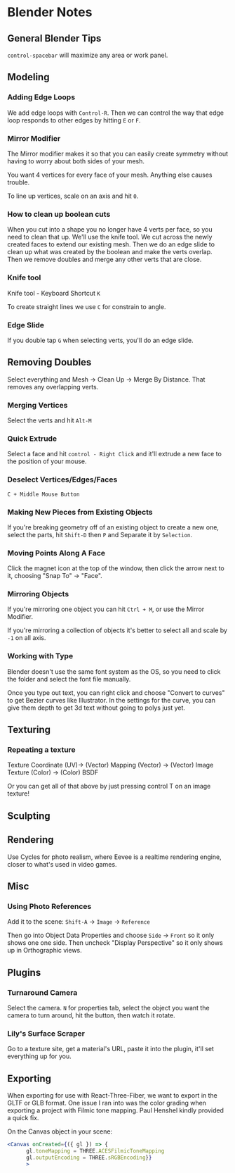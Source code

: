 # Blender Notes

## General Blender Tips

`control-spacebar` will maximize any area or work panel. 

## Modeling

### Adding Edge Loops

We add edge loops with `Control-R`. Then we can control the way that edge loop responds to other edges by hitting `E` or `F`.

### Mirror Modifier

The Mirror modifier makes it so that you can easily create symmetry without having to worry about both sides of your mesh.

You want 4 vertices for every face of your mesh. Anything else causes trouble.

To line up vertices, scale on an axis and hit `0`.

### How to clean up boolean cuts

When you cut into a shape you no longer have 4 verts per face, so you need to clean that up. We'll use the knife tool. We cut across the newly created faces to extend our existing mesh. Then we do an edge slide to clean up what was created by the boolean and make the verts overlap. Then we remove doubles and merge any other verts that are close.

### Knife tool

Knife tool - Keyboard Shortcut `K`

To create straight lines we use `C` for constrain to angle.

### Edge Slide

If you double tap `G` when selecting verts, you'll do an edge slide.

## Removing Doubles

Select everything and Mesh -> Clean Up -> Merge By Distance. That removes any overlapping verts.

### Merging Vertices

Select the verts and hit `Alt-M`

### Quick Extrude

Select a face and hit `control - Right Click` and it'll extrude a new face to the position of your mouse.

### Deselect Vertices/Edges/Faces

`C + Middle Mouse Button`

### Making New Pieces from Existing Objects

If you're breaking geometry off of an existing object to create a new one, select the parts, hit `Shift-D` then `P` and Separate it by `Selection`.

### Moving Points Along A Face

Click the magnet icon at the top of the window, then click the arrow next to it, choosing "Snap To" -> "Face".

### Mirroring Objects

If you're mirroring one object you can hit `Ctrl + M`, or use the Mirror Modifier.

If you're mirroring a collection of objects it's better to select all and scale by `-1` on all axis.

### Working with Type

Blender doesn't use the same font system as the OS, so you need to click the folder and select the font file manually.

Once you type out text, you can right click and choose "Convert to curves" to get Bezier curves like Illustrator. In the settings for the curve, you can give them depth to get 3d text without going to polys just yet.

## Texturing

### Repeating a texture

Texture Coordinate (UV)-> (Vector) Mapping (Vector) -> (Vector) Image Texture (Color) -> (Color) BSDF

Or you can get all of that above by just pressing control T on an image texture!

## Sculpting

## Rendering

Use Cycles for photo realism, where Eevee is a realtime rendering engine, closer to what's used in video games.

## Misc

### Using Photo References

Add it to the scene:
`Shift-A` -> `Image` -> `Reference`

Then go into Object Data Properties and choose `Side` -> `Front` so it only shows one one side.
Then uncheck "Display Perspective" so it only shows up in Orthographic views.

## Plugins

### Turnaround Camera

Select the camera. `N` for properties tab, select the object you want the camera to turn around, hit the button, then watch it rotate.

### Lily's Surface Scraper

Go to a texture site, get a material's URL, paste it into the plugin, it'll set everything up for you.

## Exporting

When exporting for use with React-Three-Fiber, we want to export in the GLTF or GLB format.
One issue I ran into was the color grading when exporting a project with Filmic tone mapping. Paul Henshel kindly provided a quick fix.

On the Canvas object in your scene:

```jsx
<Canvas onCreated={({ gl }) => {
      gl.toneMapping = THREE.ACESFilmicToneMapping
      gl.outputEncoding = THREE.sRGBEncoding}}
      >
```
